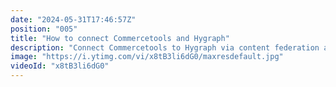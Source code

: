 ```yaml
---
date: "2024-05-31T17:46:57Z"
position: "005"
title: "How to connect Commercetools and Hygraph"
description: "Connect Commercetools to Hygraph via content federation and install a product picker app for content editors. It's all super easy, and Tim shows you how it is done in this video.\n\nGrab the codebase: https://github.com/hygraph/skncre-starter-nuxt-commercetools\nJoin our community at https://slack.hygraph.com\nCreate a free account at https://hygraph.com"
image: "https://i.ytimg.com/vi/x8tB3li6dG0/maxresdefault.jpg"
videoId: "x8tB3li6dG0"
---
```


